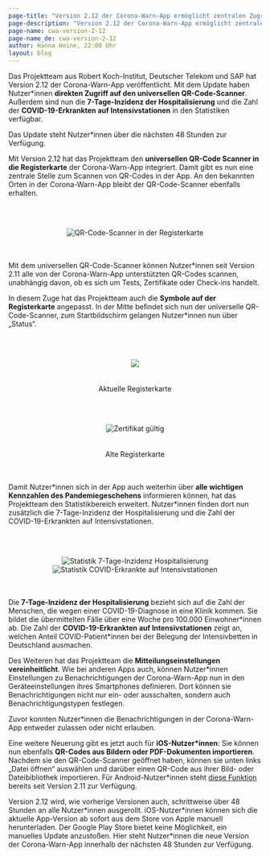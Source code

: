 ```yaml
---
page-title: "Version 2.12 der Corona-Warn-App ermöglicht zentralen Zugriff auf QR-Code-Scanner und erweitert den Statistikbereich"
page-description: "Version 2.12 der Corona-Warn-App ermöglicht zentralen Zugriff auf QR-Code-Scanner und erweitert den Statistikbereich"
page-name: cwa-version-2-12
page-name_de: cwa-version-2-12
author: Hanna Heine, 22:00 Uhr 
layout: blog
---
```



Das Projektteam aus Robert Koch-Institut, Deutscher Telekom und SAP hat Version 2.12 der Corona-Warn-App veröffentlicht. Mit dem Update haben Nutzer\*innen **direkten Zugriff auf den universellen QR-Code-Scanner**. Außerdem sind nun die **7-Tage-Inzidenz der Hospitalisierung** und die Zahl der **COVID-19-Erkrankten auf Intensivstationen** in den Statistiken verfügbar. 

Das Update steht Nutzer\*innen über die nächsten 48 Stunden zur Verfügung.




<!-- overview -->

Mit Version 2.12 hat das Projektteam den **universellen QR-Code Scanner in die Registerkarte** der Corona-Warn-App integriert. Damit gibt es nun eine zentrale Stelle zum Scannen von QR-Codes in der App. An den bekannten Orten in der Corona-Warn-App bleibt der QR-Code-Scanner ebenfalls erhalten. 

<br></br>
<center> <img src="./qr-code-scanner-tab.png" title="QR-Code-Scanner in der Registerkarte" style="align: center"> </center>
<br></br>

Mit dem universellen QR-Code-Scanner können Nutzer\*innen seit Version 2.11 alle von der Corona-Warn-App unterstützten QR-Codes scannen, unabhängig davon, ob es sich um Tests, Zertifikate oder Check-ins handelt. 

In diesem Zuge hat das Projektteam auch die **Symbole auf der Registerkarte** angepasst. In der Mitte befindet sich nun der universelle QR-Code-Scanner, zum Startbildschirm gelangen Nutzer\*innen nun über „Status“. 


<br></br>
<center> <img src="./tab-bar.png" style="align: center"></center>
<br></br>
<center> Aktuelle Registerkarte </center>

<br></br>
<center> <img src="./tab-bar-alt.png" title="Zertifikat gültig" style="align: center"></center>
<br></br>
<center> Alte Registerkarte </center>
<br></br>

Damit Nutzer\*innen sich in der App auch weiterhin über **alle wichtigen Kennzahlen des Pandemiegeschehens** informieren können, hat das Projektteam den Statistikbereich erweitert. Nutzer\*innen finden dort nun zusätzlich die 7-Tage-Inzidenz der Hospitalisierung und die Zahl der COVID-19-Erkrankten auf Intensivstationen.

<br></br>
<center> <img src="./statistiken(1).png" title="Statistik 7-Tage-Inzidenz Hospitalisierung" style="align: center">  <img src="./statistiken(2).png" title="Statistik COVID-Erkrankte auf Intensivstationen" style="align: center"></center>
<br></br>

Die **7-Tage-Inzidenz der Hospitalisierung** bezieht sich auf die Zahl der Menschen, die wegen einer COVID-19-Diagnose in eine Klinik kommen. Sie bildet die übermittelten Fälle über eine Woche pro 100.000 Einwohner\*innen ab. Die Zahl der **COVID-19-Erkrankten auf Intensivstationen** zeigt an, welchen Anteil COVID-Patient\*innen bei der Belegung der Intensivbetten in Deutschland ausmachen.

Des Weiteren hat das Projektteam die **Mitteilungseinstellungen vereinheitlicht**. Wie bei anderen Apps auch, können Nutzer*innen Einstellungen zu Benachrichtigungen der Corona-Warn-App nun in den Geräteeinstellungen ihres Smartphones definieren. Dort können sie Benachrichtigungen nicht nur ein- oder ausschalten, sondern auch Benachrichtigungstypen festlegen.

Zuvor konnten Nutzer\*innen die Benachrichtigungen in der Corona-Warn-App entweder zulassen oder nicht erlauben.

Eine weitere Neuerung gibt es jetzt auch für **iOS-Nutzer\*innen**: Sie können nun ebenfalls **QR-Codes aus Bildern oder PDF-Dokumenten importieren**. Nachdem sie den QR-Code-Scanner geöffnet haben, können sie unten links „Datei öffnen“ auswählen und darüber einen QR-Code aus ihrer Bild- oder Dateibibliothek importieren. Für Android-Nutzer\*innen steht [diese Funktion](/de/blog/2021-10-06-cwa-version-2-11/) bereits seit Version 2.11 zur Verfügung.

Version 2.12 wird, wie vorherige Versionen auch, schrittweise über 48 Stunden an alle Nutzer\*innen ausgerollt. iOS-Nutzer\*innen können sich die aktuelle App-Version ab sofort aus dem Store von Apple manuell herunterladen. Der Google Play Store bietet keine Möglichkeit, ein manuelles Update anzustoßen. Hier steht Nutzer\*innen die neue Version der Corona-Warn-App innerhalb der nächsten 48 Stunden zur Verfügung.
